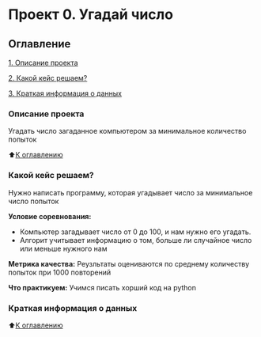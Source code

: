 # Проект 0. Угадай число 

## Оглавление 
[1. Описание проекта](https://github.com/Anturui/sf_data_science/blob/main/project_0/readme.md#Описание-проекта)

[2. Какой кейс решаем?](https://github.com/Anturui/sf_data_science/blob/main/project_0/readme.md#Какой-кейс-решаем?)

[3. Краткая информация о данных](https://github.com/Anturui/sf_data_science/blob/main/project_0/readme.md#Краткая-информация-о-данных)



### Описание проекта  
Угадать число загаданное компьютером за минимальное количество попыток

:arrow_up:[К оглавлению](https://github.com/Anturui/sf_data_science/blob/main/project_0/readme.md#Оглавление)

### Какой кейс решаем?
Нужно написать программу, которая угадывает число за минимальное число попыток 

**Условие соревнования:** 
- Компьютер загадывает число от 0 до 100, и нам нужно его угадать. 
- Алгорит учитывает информацию о том, больше ли случайное число или меньше нужного нам

**Метрика качества:**
Реузльтаты оцениваются по среднему количеству попыток при 1000 повторений  

**Что практикуем:** 
Учимся писать хорший код на python 

### Краткая информация о данных

:arrow_up:[К оглавлению](https://github.com/Anturui/sf_data_science/blob/main/project_0/readme.md#Оглавление)